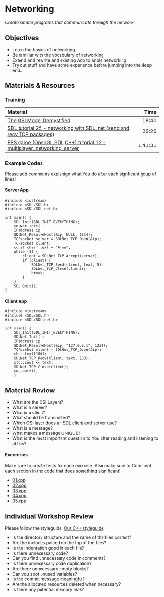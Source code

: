# Networking
*Create simple programs that communicate through the network*

## Objectives
 - Learn the basics of networking
 - Be familiar with the vocabulary of networking
 - Extend and rewrite and existing App to anble networking
 - Try out stuff and have some experience before jumping into the deep end...

## Materials & Resources
### Training
| Material | Time |
|:---------|-----:|
| [The OSI Model Demystified](https://www.youtube.com/watch?v=HEEnLZV2wGI)| 18:40 |
| [SDL tutorial 25 - networking with SDL_net (send and recv TCP packages)](https://www.youtube.com/watch?v=LNSqqxIKX_k&list=PL949B30C9A609DEE8&index=57) | 26:26 |
| [FPS game (OpenGL,SDL,C++) tutorial 12 - multiplayer, networking, server](https://www.youtube.com/watch?v=iJfC4-yNnzY)|1:41:31 |


### Example Codes
Please add comments explanign what You do after each signficant goup of lines!
#### Server App
```c_cpp
#include <iostream>
#include <SDL/SDL.h>
#include <SDL/SDL_net.h>

int main() {
	SDL_Init(SDL_INIT_EVERYTHING);
	SDLNet_Init();
	IPaddress ip;
	SDLNet_ResolveHost(&ip, NULL, 1234);
	TCPsocket server = SDLNet_TCP_Open(&ip);
	TCPsocket client;
	const char* text = "Alma";
	while (1) {
		client = SDLNet_TCP_Accept(server);
		if (client) {
			SDLNet_TCP_Send(client, text, 5);
			SDLNet_TCP_Close(client);
			break;
		}
	}
	SDL_Quit();
}
```

#### Client App
```c_cpp
#include <iostream>
#include <SDL/SDL.h>
#include <SDL/SDL_net.h>

int main() {
	SDL_Init(SDL_INIT_EVERYTHING);
	SDLNet_Init();
	IPaddress ip;
	SDLNet_ResolveHost(&ip, "127.0.0.1", 1234);
	TCPsocket client = SDLNet_TCP_Open(&ip);
	char text[100];
	SDLNet_TCP_Recv(client, text, 100);
	std::cout << text;
	SDLNet_TCP_Close(client);
	SDL_Quit();
	}
```

## Material Review
 - What are the OSI Layers?
 - What is a server?
 - What is a client?
 - What should be transmitted?
 - Which OSI layer does an SDL client and server use?
 - What is a message?
 - What makes a message UNIQUE?
 - What is the most important question to You after reading and listening to al this?




#### Excercises
Make sure to create tests for each exercise.
Also make sure to Comment each section in the code that does something significant!
 - [01.cpp](workshop/01.cpp)
 - [02.cpp](workshop/02.cpp)
 - [03.cpp](workshop/03.cpp)
 - [04.cpp](workshop/04.cpp)
 - [05.cpp](workshop/05.cpp)
 

## Individual Workshop Review
Please follow the styleguide: [Our C++ styleguide](../../styleguide/cpp.md)

 - Is the directory structure and the name of the files correct?
 - Are the includes palced on the top of the files?
 - Is the indentation good in each file?
 - Is there unnecessary code?
 - Can you find unnecessary code in comments?
 - Is there unnecessary code duplication?
 - Are there unnecessary empty blocks?
 - Can you spot unused variables?
 - Is the commit message meaningful?
 - Are the allocated resources deleted when necessary?
 - Is there any potential memory leak?

